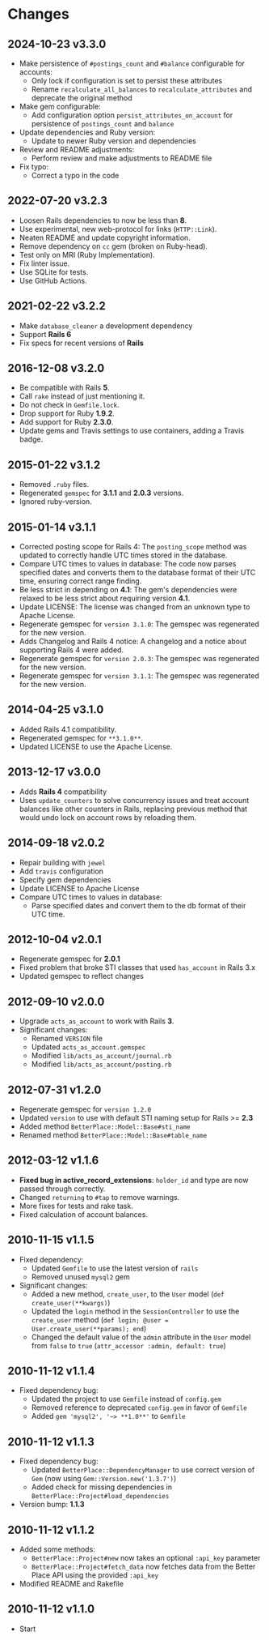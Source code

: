 # Changes

## 2024-10-23 v3.3.0

* Make persistence of `#postings_count` and `#balance` configurable for accounts:
  + Only lock if configuration is set to persist these attributes
  + Rename `recalculate_all_balances` to `recalculate_attributes` and deprecate
    the original method
* Make gem configurable:
  + Add configuration option `persist_attributes_on_account` for persistence of `postings_count` and `balance`
* Update dependencies and Ruby version:
  + Update to newer Ruby version and dependencies
* Review and README adjustments:
  + Perform review and make adjustments to README file
* Fix typo:
  + Correct a typo in the code

## 2022-07-20 v3.2.3

* Loosen Rails dependencies to now be less than **8**.
* Use experimental, new web-protocol for links (`HTTP::Link`).
* Neaten README and update copyright information.
* Remove dependency on `cc` gem (broken on Ruby-head).
* Test only on MRI (Ruby Implementation).
* Fix linter issue.
* Use SQLite for tests.
* Use GitHub Actions.

## 2021-02-22 v3.2.2

* Make `database_cleaner` a development dependency
* Support **Rails 6**
* Fix specs for recent versions of **Rails**

## 2016-12-08 v3.2.0

* Be compatible with Rails **5**.
* Call `rake` instead of just mentioning it.
* Do not check in `Gemfile.lock`.
* Drop support for Ruby **1.9.2**.
* Add support for Ruby **2.3.0**.
* Update gems and Travis settings to use containers, adding a Travis badge.

## 2015-01-22 v3.1.2

* Removed `.ruby` files.
* Regenerated `gemspec` for **3.1.1** and **2.0.3** versions.
* Ignored ruby-version.

## 2015-01-14 v3.1.1

* Corrected posting scope for Rails 4: The `posting_scope` method was updated
  to correctly handle UTC times stored in the database.
* Compare UTC times to values in database: The code now parses specified dates
  and converts them to the database format of their UTC time, ensuring correct
  range finding.
* Be less strict in depending on **4.1**: The gem's dependencies were relaxed
  to be less strict about requiring version **4.1**.
* Update LICENSE: The license was changed from an unknown type to Apache
  License.
* Regenerate gemspec for `version 3.1.0`: The gemspec was regenerated for the
  new version.
* Adds Changelog and Rails 4 notice: A changelog and a notice about supporting
  Rails 4 were added.
* Regenerate gemspec for `version 2.0.3`: The gemspec was regenerated for the
  new version.
* Regenerate gemspec for `version 3.1.1`: The gemspec was regenerated for the
  new version.

## 2014-04-25 v3.1.0

* Added Rails 4.1 compatibility.
* Regenerated gemspec for `**3.1.0**`.
* Updated LICENSE to use the Apache License.

## 2013-12-17 v3.0.0

* Adds **Rails 4** compatibility
* Uses `update_counters` to solve concurrency issues and treat account balances
  like other counters in Rails, replacing previous method that would undo lock
  on account rows by reloading them.

## 2014-09-18 v2.0.2

* Repair building with `jewel`
* Add `travis` configuration
* Specify gem dependencies
* Update LICENSE to Apache License
* Compare UTC times to values in database:
  + Parse specified dates and convert them to the db format of their UTC time.

## 2012-10-04 v2.0.1

* Regenerate gemspec for **2.0.1**
* Fixed problem that broke STI classes that used `has_account` in Rails 3.x
* Updated gemspec to reflect changes

## 2012-09-10 v2.0.0

* Upgrade `acts_as_account` to work with Rails **3**.
* Significant changes:
  + Renamed `VERSION` file
  + Updated `acts_as_account.gemspec`
  + Modified `lib/acts_as_account/journal.rb`
  + Modified `lib/acts_as_account/posting.rb`

## 2012-07-31 v1.2.0

* Regenerate gemspec for `version 1.2.0`
* Updated `version` to use with default STI naming setup for Rails >= **2.3**
* Added method `BetterPlace::Model::Base#sti_name` 
* Renamed method `BetterPlace::Model::Base#table_name`

## 2012-03-12 v1.1.6

* **Fixed bug in active_record_extensions**: `holder_id` and type are now
  passed through correctly.
* Changed `returning` to `#tap` to remove warnings.
* More fixes for tests and rake task.
* Fixed calculation of account balances.

## 2010-11-15 v1.1.5

* Fixed dependency:
  + Updated `Gemfile` to use the latest version of `rails`
  + Removed unused `mysql2` gem
* Significant changes:
  + Added a new method, `create_user`, to the `User` model (`def
    create_user(**kwargs)`)
  + Updated the `login` method in the `SessionController` to use the
    `create_user` method (`def login; @user = User.create_user(**params); end`)
  + Changed the default value of the `admin` attribute in the `User` model from
    `false` to `true` (`attr_accessor :admin, default: true`)

## 2010-11-12 v1.1.4

* Fixed dependency bug:
  + Updated the project to use `Gemfile` instead of `config.gem`
  + Removed reference to deprecated `config.gem` in favor of `Gemfile` 
  + Added `gem 'mysql2', '~> **1.0**'` to `Gemfile`

## 2010-11-12 v1.1.3

* Fixed dependency bug:
  + Updated `BetterPlace::DependencyManager` to use correct version of `Gem`
    (now using `Gem::Version.new('1.3.7')`)
  + Added check for missing dependencies in
    `BetterPlace::Project#load_dependencies`
* Version bump: **1.1.3**

## 2010-11-12 v1.1.2

* Added some methods:
  + `BetterPlace::Project#new` now takes an optional `:api_key` parameter
  + `BetterPlace::Project#fetch_data` now fetches data from the Better Place
    API using the provided `:api_key`
* Modified README and Rakefile

## 2010-11-12 v1.1.0

  * Start
